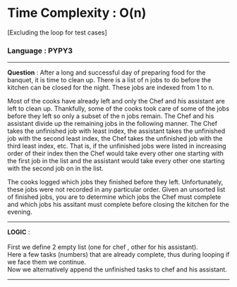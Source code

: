 # Time Complexity : O(n)
[Excluding the loop for test cases]
### Language : PYPY3
---
**Question** : After a long and successful day of preparing food for the banquet, it is time to clean up. There is a list of n jobs to do before the kitchen can be closed for the night. These jobs are indexed from 1 to n.

Most of the cooks have already left and only the Chef and his assistant are left to clean up. Thankfully, some of the cooks took care of some of the jobs before they left so only a subset of the n jobs remain. The Chef and his assistant divide up the remaining jobs in the following manner. The Chef takes the unfinished job with least index, the assistant takes the unfinished job with the second least index, the Chef takes the unfinished job with the third least index, etc. That is, if the unfinished jobs were listed in increasing order of their index then the Chef would take every other one starting with the first job in the list and the assistant would take every other one starting with the second job on in the list.

The cooks logged which jobs they finished before they left. Unfortunately, these jobs were not recorded in any particular order. Given an unsorted list of finished jobs, you are to determine which jobs the Chef must complete and which jobs his assitant must complete before closing the kitchen for the evening.

---
**LOGIC** : <br /><br/>
First we define 2 empty list (one for chef , other for his assistant). <br/> 
Here a few tasks (numbers) that are already complete, thus during looping if we face them we continue. <br/>
Now we alternatively append the unfinished tasks to chef and his assistant.

---
